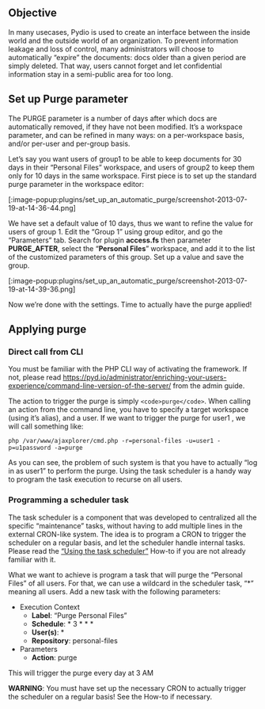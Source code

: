 ## Objective
In many usecases, Pydio is used to create an interface between the inside world and the outside world of an organization. To prevent information leakage and loss of control, many administrators will choose to automatically “expire” the documents: docs older than a given period are simply deleted. That way, users cannot forget and let confidential information stay in a semi-public area for too long.

## Set up Purge parameter
The PURGE parameter is a number of days after which docs are automatically removed, if they have not been modified. It’s a workspace parameter, and can be refined in many ways: on a per-workspace basis, and/or per-user and per-group basis.

Let’s say you want users of group1 to be able to keep documents for 30 days in their “Personal Files” workspace, and users of group2 to keep them only for 10 days in the same workspace. First piece is to set up the standard purge parameter in the workspace editor:

[:image-popup:plugins/set_up_an_automatic_purge/screenshot-2013-07-19-at-14-36-44.png]

We have set a default value of 10 days, thus we want to refine the value for users of group 1. Edit the “Group 1” using group editor, and go the “Parameters” tab. Search for plugin **access.fs** then parameter **PURGE_AFTER**, select the “**Personal Files**” workspace, and add it to the list of the customized parameters of this group. Set up a value and save the group.

[:image-popup:plugins/set_up_an_automatic_purge/screenshot-2013-07-19-at-14-39-36.png]

Now we’re done with the settings. Time to actually have the purge applied!

## Applying purge
### Direct call from CLI
You must be familiar with the PHP CLI way of activating the framework. If not, please read https://pyd.io/administrator/enriching-your-users-experience/command-line-version-of-the-server/ from the admin guide.

The action to trigger the purge is simply `<code>purge</code>`. When calling an action from the command line, you have to specify a target workspace (using it’s alias), and a user. If we want to trigger the purge for user1 , we will call something like:

    php /var/www/ajaxplorer/cmd.php -r=personal-files -u=user1 -p=u1password -a=purge

As you can see, the problem of such system is that you have to actually “log in as user1” to perform the purge. Using the task scheduler is a handy way to program the task execution to recurse on all users.

### Programming a scheduler task
The task scheduler is a component that was developed to centralized all the specific “maintenance” tasks, without having to add multiple lines in the external CRON-like system. The idea is to program a CRON to trigger the scheduler on a regular basis, and let the scheduler handle internal tasks. Please read the [“Using the task scheduler”](https://pyd.io/using-tasks-scheduler/) How-to if you are not already familiar with it.

What we want to achieve is program a task that will purge the “Personal Files” of all users. For that, we can use a wildcard in the scheduler task, “*” meaning all users. Add a new task with the following parameters:

+ Execution Context
    - **Label**: “Purge Personal Files”
    - **Schedule**: * 3 * * *
    - **User(s)**: *
    - **Repository**: personal-files
+ Parameters
    - **Action**: purge

This will trigger the purge every day at 3 AM

**WARNING**: You must have set up the necessary CRON to actually trigger the scheduler on a regular basis! See the How-to if necessary.